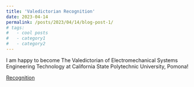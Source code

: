 ```yaml
---
title: 'Valedictorian Recognition'
date: 2023-04-14
permalink: /posts/2023/04/14/blog-post-1/
# tags:
#   - cool posts
#   - category1
#   - category2
---
```


I am happy to become The Valedictorian of Electromechanical Systems Engineering Technology at California State Polytechnic University, Pomona!

[Recognition](/images/Valedictorian_recognition.png)